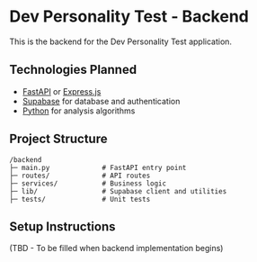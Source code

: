 # Dev Personality Test - Backend

This is the backend for the Dev Personality Test application.

## Technologies Planned

- [FastAPI](https://fastapi.tiangolo.com/) or [Express.js](https://expressjs.com/)
- [Supabase](https://supabase.io/) for database and authentication
- [Python](https://www.python.org/) for analysis algorithms

## Project Structure

```
/backend
├─ main.py             # FastAPI entry point
├─ routes/             # API routes
├─ services/           # Business logic
├─ lib/                # Supabase client and utilities
├─ tests/              # Unit tests
```

## Setup Instructions

(TBD - To be filled when backend implementation begins)